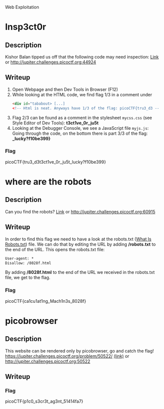 Web Exploitation

# Insp3ct0r
## Description
Kishor Balan tipped us off that the following code may need inspection:
[Link](https://jupiter.challenges.picoctf.org/problem/44924/) or http://jupiter.challenges.picoctf.org:44924
<br />

## Writeup
1) Open Webpage and then Dev Tools in Browser (F12)
2) While looking at the HTML code, we find flag 1/3 in a comment under
   ``` html
   <div id="tababout> [...]
   <!-- Html is neat. Anyways have 1/3 of the flag: picoCTF{tru3_d3 -->
   ```
3) Flag 2/3 can be found as a comment in the stylesheet `mycss.css` (see Style Editor of Dev Tools):
**t3ct1ve_0r_ju5t**
4) Looking at the Debugger Console, we see a JavaScript file `myjs.js`:
   Going through the code, on the bottom there is part 3/3 of the flag: **\_lucky?f10be399}**
   
### Flag
picoCTF{tru3_d3t3ct1ve_0r_ju5t_lucky?f10be399}
<br/>


# where are the robots
## Description
Can you find the robots? [Link](https://jupiter.challenges.picoctf.org/problem/60915/) or http://jupiter.challenges.picoctf.org:60915

## Writeup
In order to find this flag we need to have a look at the robots.txt ([What Is Robots.txt](https://www.cloudflare.com/learning/bots/what-is-robots.txt/)) file. We can do that by editing the URL by adding **/robots.txt** to the end of the URL. This opens the robots.txt file:
``` html
User-agent: *
Disallow: /8028f.html
```
By adding **/8028f.html** to the end of the URL we received in the robots.txt file, we get to the flag.


### Flag
picoCTF{ca1cu1at1ng_Mach1n3s_8028f}
<br/>


# picobrowser
## Description
This website can be rendered only by picobrowser, go and catch the flag! https://jupiter.challenges.picoctf.org/problem/50522/ [(link)](https://jupiter.challenges.picoctf.org/problem/50522/) or http://jupiter.challenges.picoctf.org:50522

## Writeup


### Flag
picoCTF{p1c0_s3cr3t_ag3nt_51414fa7}